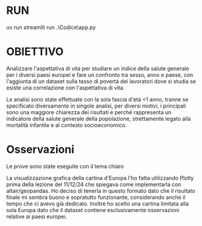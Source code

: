 # RUN
uv run streamlit run .\Codice\app.py

# OBIETTIVO
Analizzare l'aspettativa di vita per studiare un indice della salute generale per i diversi paesi europei e fare un confronto tra sesso, anno e paese, con l'aggiunta di un dataset sulla tasso di povertà dei lavoratori dove si studia se esiste una correlazione con l'aspettativa di vita.

Le analisi sono state effettuate con la sola fascia d'età <1 anno, tranne se specificato diversamente in singole analisi, per diversi
motivi, i principali sono una maggiore chiarezza dei risultati e perché rappresenta un indicatore della salute generale della popolazione, strettamente legato alla mortalità infantile e al contesto socioeconomico.

# Osservazioni

Le prove sono state eseguite con il tema chiaro

La visualizzazione grafica della cartina d'Europa l'ho fatta utilizzando Plotly prima della lezione del 11/12/24 che spiegava come implementarla con altair/geopandas. Ho deciso di tenerla in questo formato dato che il risultato finale mi sembra buono e sopratutto funzionante, considerando anche il tempo che ci avevo già dedicato.
Inoltre ho scelto una cartina limitata alla sola Europa dato che il dataset contiene esclusivamente osservazioni relative ai paesi europei.